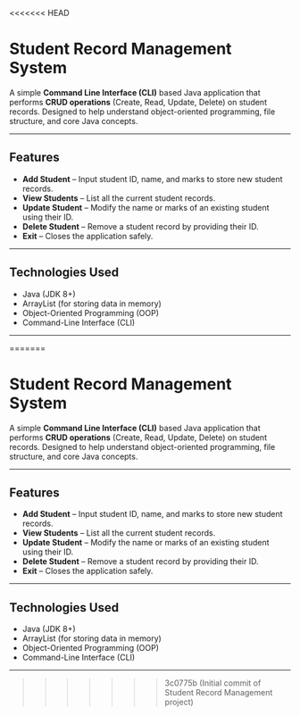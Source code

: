 <<<<<<< HEAD
# Student Record Management System

A simple **Command Line Interface (CLI)** based Java application that performs **CRUD operations** (Create, Read, Update, Delete) on student records. Designed to help understand object-oriented programming, file structure, and core Java concepts.

---

## Features

- **Add Student** – Input student ID, name, and marks to store new student records.
- **View Students** – List all the current student records.
- **Update Student** – Modify the name or marks of an existing student using their ID.
- **Delete Student** – Remove a student record by providing their ID.
- **Exit** – Closes the application safely.

---

## Technologies Used

-  Java (JDK 8+)
-  ArrayList (for storing data in memory)
-  Object-Oriented Programming (OOP)
-  Command-Line Interface (CLI)

---

=======
# Student Record Management System

A simple **Command Line Interface (CLI)** based Java application that performs **CRUD operations** (Create, Read, Update, Delete) on student records. Designed to help understand object-oriented programming, file structure, and core Java concepts.

---

## Features

- **Add Student** – Input student ID, name, and marks to store new student records.
- **View Students** – List all the current student records.
- **Update Student** – Modify the name or marks of an existing student using their ID.
- **Delete Student** – Remove a student record by providing their ID.
- **Exit** – Closes the application safely.

---

## Technologies Used

-  Java (JDK 8+)
-  ArrayList (for storing data in memory)
-  Object-Oriented Programming (OOP)
-  Command-Line Interface (CLI)

---

>>>>>>> 3c0775b (Initial commit of Student Record Management project)
